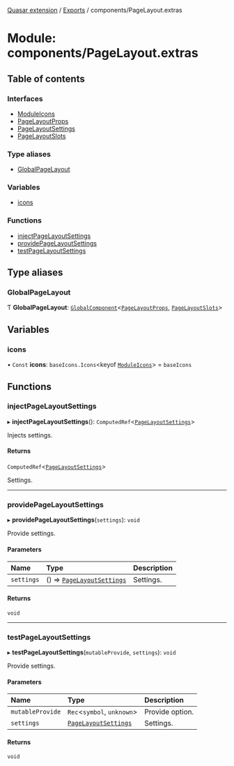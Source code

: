 [Quasar extension](../index.md) / [Exports](../modules.md) / components/PageLayout.extras

# Module: components/PageLayout.extras

## Table of contents

### Interfaces

- [ModuleIcons](../interfaces/components_PageLayout_extras.ModuleIcons.md)
- [PageLayoutProps](../interfaces/components_PageLayout_extras.PageLayoutProps.md)
- [PageLayoutSettings](../interfaces/components_PageLayout_extras.PageLayoutSettings.md)
- [PageLayoutSlots](../interfaces/components_PageLayout_extras.PageLayoutSlots.md)

### Type aliases

- [GlobalPageLayout](components_PageLayout_extras.md#globalpagelayout)

### Variables

- [icons](components_PageLayout_extras.md#icons)

### Functions

- [injectPageLayoutSettings](components_PageLayout_extras.md#injectpagelayoutsettings)
- [providePageLayoutSettings](components_PageLayout_extras.md#providepagelayoutsettings)
- [testPageLayoutSettings](components_PageLayout_extras.md#testpagelayoutsettings)

## Type aliases

### GlobalPageLayout

Ƭ **GlobalPageLayout**: [`GlobalComponent`](../interfaces/components_api_core.GlobalComponent.md)<[`PageLayoutProps`](../interfaces/components_PageLayout_extras.PageLayoutProps.md), [`PageLayoutSlots`](../interfaces/components_PageLayout_extras.PageLayoutSlots.md)\>

## Variables

### icons

• `Const` **icons**: `baseIcons.Icons`<keyof [`ModuleIcons`](../interfaces/components_PageLayout_extras.ModuleIcons.md)\> = `baseIcons`

## Functions

### injectPageLayoutSettings

▸ **injectPageLayoutSettings**(): `ComputedRef`<[`PageLayoutSettings`](../interfaces/components_PageLayout_extras.PageLayoutSettings.md)\>

Injects settings.

#### Returns

`ComputedRef`<[`PageLayoutSettings`](../interfaces/components_PageLayout_extras.PageLayoutSettings.md)\>

Settings.

___

### providePageLayoutSettings

▸ **providePageLayoutSettings**(`settings`): `void`

Provide settings.

#### Parameters

| Name | Type | Description |
| :------ | :------ | :------ |
| `settings` | () => [`PageLayoutSettings`](../interfaces/components_PageLayout_extras.PageLayoutSettings.md) | Settings. |

#### Returns

`void`

___

### testPageLayoutSettings

▸ **testPageLayoutSettings**(`mutableProvide`, `settings`): `void`

Provide settings.

#### Parameters

| Name | Type | Description |
| :------ | :------ | :------ |
| `mutableProvide` | `Rec`<`symbol`, `unknown`\> | Provide option. |
| `settings` | [`PageLayoutSettings`](../interfaces/components_PageLayout_extras.PageLayoutSettings.md) | Settings. |

#### Returns

`void`
